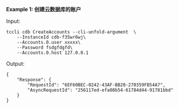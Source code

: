 **Example 1: 创建云数据库的账户**



Input: 

```
tccli cdb CreateAccounts --cli-unfold-argument  \
    --InstanceId cdb-f35wr6wj\
    --Accounts.0.user xxxxx\
    --Password fsdgfdgfd\
    --Accounts.0.host 127.0.0.1
```

Output: 
```
{
    "Response": {
        "RequestId": "6EF60BEC-0242-43AF-BB20-270359FB54A7",
        "AsyncRequestId": "256117ed-efa08b54-61784d44-91781bbd"
    }
}
```


